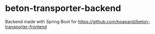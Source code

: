 # beton-transporter-backend

Backend made with Spring Boot for https://github.com/kpaparid/beton-transporter-frontend
